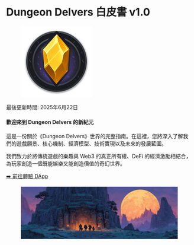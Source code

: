 # Dungeon Delvers 白皮書 v1.0

<figure><img src=".gitbook/assets/logo-192x192.png" alt=""><figcaption></figcaption></figure>

最後更新時間: 2025年6月22日

#### 歡迎來到 Dungeon Delvers 的新紀元

這是一份關於《Dungeon Delvers》世界的完整指南。在這裡，您將深入了解我們的遊戲願景、核心機制、經濟模型、技術實現以及未來的發展藍圖。

我們致力於將傳統遊戲的樂趣與 Web3 的真正所有權、DeFi 的經濟激勵相結合，為玩家創造一個既能娛樂又能創造價值的奇幻世界。

[➡️ 前往體驗 DApp](https://www.soulshard.fun/)

<figure><img src=".gitbook/assets/cover-1200x400.png" alt=""><figcaption></figcaption></figure>
